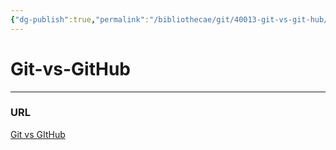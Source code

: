 ```yaml
---
{"dg-publish":true,"permalink":"/bibliothecae/git/40013-git-vs-git-hub/","tags":["programacion"]}
---
```



# Git-vs-GitHub

---
### URL
[Git vs GItHub](https://kinsta.com/es/base-de-conocimiento/git-vs-github/)